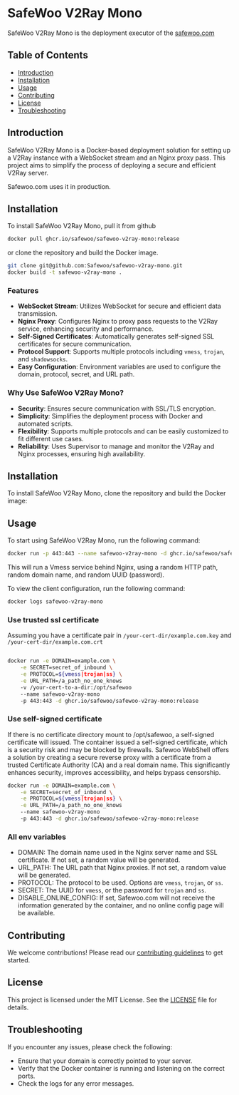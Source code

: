 # SafeWoo V2Ray Mono

SafeWoo V2Ray Mono is the deployment executor of the [safewoo.com](https://safewoo.com)

## Table of Contents
- [Introduction](#introduction)
- [Installation](#installation)
- [Usage](#usage)
- [Contributing](#contributing)
- [License](#license)
- [Troubleshooting](#troubleshooting)

## Introduction

SafeWoo V2Ray Mono is a Docker-based deployment solution for setting up a V2Ray instance with a WebSocket stream and an Nginx proxy pass. This project aims to simplify the process of deploying a secure and efficient V2Ray server.

Safewoo.com uses it in production.

## Installation

To install SafeWoo V2Ray Mono, pull it from github

```bash
docker pull ghcr.io/safewoo/safewoo-v2ray-mono:release
```

or clone the repository and build the Docker image. 

```bash
git clone git@github.com:Safewoo/safewoo-v2ray-mono.git
docker build -t safewoo-v2ray-mono .
```

### Features

- **WebSocket Stream**: Utilizes WebSocket for secure and efficient data transmission.
- **Nginx Proxy**: Configures Nginx to proxy pass requests to the V2Ray service, enhancing security and performance.
- **Self-Signed Certificates**: Automatically generates self-signed SSL certificates for secure communication.
- **Protocol Support**: Supports multiple protocols including `vmess`, `trojan`, and `shadowsocks`.
- **Easy Configuration**: Environment variables are used to configure the domain, protocol, secret, and URL path.

### Why Use SafeWoo V2Ray Mono?

- **Security**: Ensures secure communication with SSL/TLS encryption.
- **Simplicity**: Simplifies the deployment process with Docker and automated scripts.
- **Flexibility**: Supports multiple protocols and can be easily customized to fit different use cases.
- **Reliability**: Uses Supervisor to manage and monitor the V2Ray and Nginx processes, ensuring high availability.

## Installation

To install SafeWoo V2Ray Mono, clone the repository and build the Docker image:

## Usage
To start using SafeWoo V2Ray Mono, run the following command:

```bash
docker run -p 443:443 --name safewoo-v2ray-mono -d ghcr.io/safewoo/safewoo-v2ray-mono:release 
```

This will run a Vmess service behind Nginx, using a random HTTP path, random domain name, and random UUID (password).

To view the client configuration, run the following command:

```bash
docker logs safewoo-v2ray-mono 
```

### Use trusted ssl certificate

Assuming you have a certificate pair in `/your-cert-dir/example.com.key` and `/your-cert-dir/example.com.crt`

```bash

docker run -e DOMAIN=example.com \
    -e SECRET=secret_of_inbound \
    -e PROTOCOL=${vmess|trojan|ss} \
    -e URL_PATH=/a_path_no_one_knows
    -v /your-cert-to-a-dir:/opt/safewoo
    --name safewoo-v2ray-mono
    -p 443:443 -d ghcr.io/safewoo/safewoo-v2ray-mono:release
```

### Use self-signed certificate

If there is no certificate directory mount to /opt/safewoo, a self-signed certificate will issued. The container issued a self-signed certificate, which is a security risk and may be blocked by firewalls. Safewoo WebShell offers a solution by creating a secure reverse proxy with a certificate from a trusted Certificate Authority (CA) and a real domain name. This significantly enhances security, improves accessibility, and helps bypass censorship.

```bash
docker run -e DOMAIN=example.com \
    -e SECRET=secret_of_inbound \
    -e PROTOCOL=${vmess|trojan|ss} \
    -e URL_PATH=/a_path_no_one_knows
    --name safewoo-v2ray-mono
    -p 443:443 -d ghcr.io/safewoo/safewoo-v2ray-mono:release
```

### All env variables

- DOMAIN: The domain name used in the Nginx server name and SSL certificate. If not set, a random value will be generated.
- URL_PATH: The URL path that Nginx proxies. If not set, a random value will be generated.
- PROTOCOL: The protocol to be used. Options are `vmess`, `trojan`, or `ss`.
- SECRET: The UUID for `vmess`, or the password for `trojan` and `ss`.
- DISABLE_ONLINE_CONFIG: If set, Safewoo.com will not receive the information generated by the container, and no online config page will be available.

## Contributing
We welcome contributions! Please read our [contributing guidelines](CONTRIBUTING.md) to get started.

## License
This project is licensed under the MIT License. See the [LICENSE](LICENSE) file for details.

## Troubleshooting
If you encounter any issues, please check the following:

- Ensure that your domain is correctly pointed to your server.
- Verify that the Docker container is running and listening on the correct ports.
- Check the logs for any error messages.
